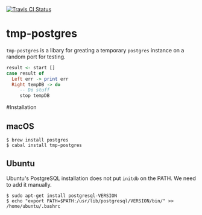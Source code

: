 [![Travis CI Status](https://travis-ci.org/jfischoff/tmp-postgres.svg?branch=master)](http://travis-ci.org/jfischoff/tmp-postgres)
# tmp-postgres

`tmp-postgres` is a libary for greating a temporary `postgres` instance on a random port for testing.

```haskell
result <- start []
case result of
  Left err -> print err
  Right tempDB -> do
     -- Do stuff
     stop tempDB
```

#Installation

## macOS
```
$ brew install postgres
$ cabal install tmp-postgres
```

## Ubuntu

Ubuntu's PostgreSQL installation does not put `initdb` on the PATH. We need to add it manually.

```
$ sudo apt-get install postgresql-VERSION
$ echo "export PATH=$PATH:/usr/lib/postgresql/VERSION/bin/" >> /home/ubuntu/.bashrc
```